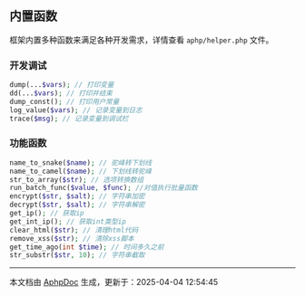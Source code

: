 ## 内置函数

框架内置多种函数来满足各种开发需求，详情查看 `aphp/helper.php` 文件。

### 开发调试

```php
dump(...$vars); // 打印变量
dd(...$vars); // 打印并结束
dump_const(); // 打印用户常量
log_value($vars); // 记录变量到日志
trace($msg); // 记录变量到调试栏
```

### 功能函数

```php
name_to_snake($name); // 驼峰转下划线
name_to_camel($name); // 下划线转驼峰
str_to_array($str); // 选项转换数组
run_batch_func($value, $func); //对值执行批量函数
encrypt($str, $salt); // 字符串加密
decrypt($str, $salt); // 字符串解密
get_ip(); // 获取ip
get_int_ip(); // 获取int类型ip
clear_html($str); // 清理html代码
remove_xss($str); // 清除xss脚本
get_time_ago(int $time); // 时间多久之前
str_substr($str, 10); // 字符串截取
```




---

本文档由 [AphpDoc](https://doc.aphp.top) 生成，更新于：2025-04-04 12:54:45